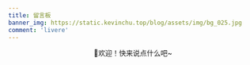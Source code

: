 ```yaml
---
title: 留言板
banner_img: https://static.kevinchu.top/blog/assets/img/bg_025.jpg
comment: 'livere'
---
```


<style>
.page-content,
.post-content {
    overflow: hidden;
}

.widget-border {
    display: flex;  
    flex-wrap: wrap;
    justify-content: center;      
}

.widget-item {
    max-width: 180px;
}
</style>

<script src="https://static.kevinchu.top/blog/assets/js/sakura-weak.js"></script>

<link
  rel="stylesheet"
  href="https://static.kevinchu.top/blog/assets/css/sakana-widget-2.7.0.css"
/>

<p style="text-align: center;">🍺欢迎！快来说点什么吧~</p>

<div class="widget-border">
<div id="pokemon-pikachu-widget" class="widget-item"></div>
<div id="pokemon-psyduck-widget" class="widget-item"></div>
<div id="pokemon-slowpoke-widget" class="widget-item"></div>
<div id="pokemon-bulbasaur-widget" class="widget-item"></div>
</div>

<script>
  function initSakanaWidget() {
    const map = new Map([
        ['pokemon-pikachu','https://static.kevinchu.top/blog/assets/img/pokemon-pikachu.png'],
        ['pokemon-psyduck','https://static.kevinchu.top/blog/assets/img/pokemon-psyduck.png'],
        ['pokemon-slowpoke','https://static.kevinchu.top/blog/assets/img/pokemon-slowpoke.png'],
        ['pokemon-bulbasaur','https://static.kevinchu.top/blog/assets/img/pokemon-bulbasaur.png'],
        ['pokemon-charmander','https://static.kevinchu.top/blog/assets/img/pokemon-charmander.png'],
        ['pokemon-squirtle','https://static.kevinchu.top/blog/assets/img/pokemon-squirtle.png'],
        ['pokemon-eevee','https://static.kevinchu.top/blog/assets/img/pokemon-eevee.png'],
        ['pokemon-jigglypuff','https://static.kevinchu.top/blog/assets/img/pokemon-jigglypuff.png'],
        ['pokemon-cubone','https://static.kevinchu.top/blog/assets/img/pokemon-cubone.png'],
        ['pokemon-snorlax','https://static.kevinchu.top/blog/assets/img/pokemon-snorlax.png']
    ]);

    function registerSakana(name, img){
        const widget = SakanaWidget.getCharacter('chisato');
        widget.image = img;
        SakanaWidget.registerCharacter(name, widget);
    }

    map.forEach((val,key) => {
        registerSakana(key,val);
    })
    
    new SakanaWidget({ character: 'pokemon-pikachu', controls: false, rod: false }).mount('#pokemon-pikachu-widget');
    new SakanaWidget({ character: 'pokemon-psyduck', controls: false, rod: false }).mount('#pokemon-psyduck-widget');
    new SakanaWidget({ character: 'pokemon-slowpoke', controls: false, rod: false }).mount('#pokemon-slowpoke-widget');
    new SakanaWidget({ character: 'pokemon-snorlax', controls: false, rod: false }).mount('#pokemon-bulbasaur-widget');

  }
</script>

<script
  async
  onload="initSakanaWidget()"
  src="https://static.kevinchu.top/blog/assets/js/sakana-widget-2.7.0.js"
></script>
